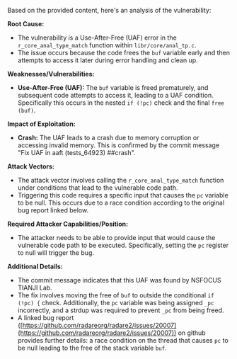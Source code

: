 Based on the provided content, here's an analysis of the vulnerability:

**Root Cause:**

- The vulnerability is a Use-After-Free (UAF) error in the `r_core_anal_type_match` function within `libr/core/anal_tp.c`.
- The issue occurs because the code frees the `buf` variable early and then attempts to access it later during error handling and clean up.

**Weaknesses/Vulnerabilities:**

- **Use-After-Free (UAF):** The `buf` variable is freed prematurely, and subsequent code attempts to access it, leading to a UAF condition. Specifically this occurs in the nested `if (!pc)` check and the final `free (buf)`.

**Impact of Exploitation:**

- **Crash:** The UAF leads to a crash due to memory corruption or accessing invalid memory. This is confirmed by the commit message "Fix UAF in aaft (tests_64923) ##crash".

**Attack Vectors:**

- The attack vector involves calling the `r_core_anal_type_match` function under conditions that lead to the vulnerable code path.
- Triggering this code requires a specific input that causes the `pc` variable to be null. This occurs due to a race condition according to the original bug report linked below.

**Required Attacker Capabilities/Position:**

- The attacker needs to be able to provide input that would cause the vulnerable code path to be executed. Specifically, setting the `pc` register to null will trigger the bug.

**Additional Details:**

- The commit message indicates that this UAF was found by NSFOCUS TIANJI Lab.
- The fix involves moving the free of `buf` to outside the conditional `if (!pc) {` check. Additionally, the `pc` variable was being assigned `_pc` incorrectly, and a strdup was required to prevent `_pc` from being freed.
- A linked bug report ([https://github.com/radareorg/radare2/issues/20007](https://github.com/radareorg/radare2/issues/20007)) on github provides further details: a race condition on the thread that causes `pc` to be null leading to the free of the stack variable `buf`.